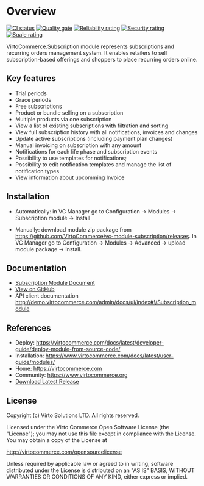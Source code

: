 
# Overview

[![CI status](https://github.com/VirtoCommerce/vc-module-subscription/workflows/Module%20CI/badge.svg?branch=dev)](https://github.com/VirtoCommerce/vc-module-subscription/actions?query=workflow%3A"Module+CI") [![Quality gate](https://sonarcloud.io/api/project_badges/measure?project=VirtoCommerce_vc-module-subscription&metric=alert_status&branch=dev)](https://sonarcloud.io/dashboard?id=VirtoCommerce_vc-module-subscription) [![Reliability rating](https://sonarcloud.io/api/project_badges/measure?project=VirtoCommerce_vc-module-subscription&metric=reliability_rating&branch=dev)](https://sonarcloud.io/dashboard?id=VirtoCommerce_vc-module-subscription) [![Security rating](https://sonarcloud.io/api/project_badges/measure?project=VirtoCommerce_vc-module-subscription&metric=security_rating&branch=dev)](https://sonarcloud.io/dashboard?id=VirtoCommerce_vc-module-subscription) [![Sqale rating](https://sonarcloud.io/api/project_badges/measure?project=VirtoCommerce_vc-module-subscription&metric=sqale_rating&branch=dev)](https://sonarcloud.io/dashboard?id=VirtoCommerce_vc-module-subscription)

VirtoCommerce.Subscription module represents subscriptions and recurring orders management system. It enables retailers to sell subscription-based offerings and shoppers to place recurring orders online.

## Key features

* Trial periods
* Grace periods
* Free subscriptions
* Product or bundle selling on a subscription
* Multiple products via one subscription
* View a list of existing subscriptions with filtration and sorting
* View full subscription history with all notifications, invoices and changes
* Update active subscriptions (including payment plan changes)
* Manual invoicing on subscription with any amount
* Notifications for each life phase and subscription events
* Possibility to use templates for notifications;
* Possibility to edit notification templates and manage the list of notification types
* View information about upcomming Invoice

## Installation

* Automatically: in VC Manager go to Configuration -> Modules -> Subscription module -> Install

* Manually: download module zip package from https://github.com/VirtoCommerce/vc-module-subscription/releases. In VC Manager go to Configuration -> Modules -> Advanced -> upload module package -> Install.

## Documentation

* [Subscription Module Document](/docs/index.md)
* [View on GitHub](https://github.com/VirtoCommerce/vc-module-subscription)
* API client documentation http://demo.virtocommerce.com/admin/docs/ui/index#!/Subscription_module

## References

* Deploy: https://virtocommerce.com/docs/latest/developer-guide/deploy-module-from-source-code/
* Installation: https://www.virtocommerce.com/docs/latest/user-guide/modules/
* Home: https://virtocommerce.com
* Community: https://www.virtocommerce.org
* [Download Latest Release](https://github.com/VirtoCommerce/vc-module-subscription/releases/)

## License

Copyright (c) Virto Solutions LTD.  All rights reserved.

Licensed under the Virto Commerce Open Software License (the "License"); you
may not use this file except in compliance with the License. You may
obtain a copy of the License at

http://virtocommerce.com/opensourcelicense

Unless required by applicable law or agreed to in writing, software
distributed under the License is distributed on an "AS IS" BASIS,
WITHOUT WARRANTIES OR CONDITIONS OF ANY KIND, either express or
implied.


